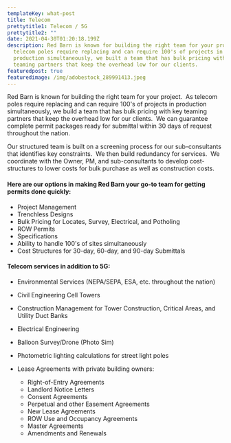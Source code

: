 ```yaml
---
templateKey: what-post
title: Telecom
prettytitle1: Telecom / 5G
prettytitle2: ""
date: 2021-04-30T01:20:18.199Z
description: Red Barn is known for building the right team for your project.  As
  telecom poles require replacing and can require 100's of projects in
  production simultaneously, we built a team that has bulk pricing with key
  teaming partners that keep the overhead low for our clients.
featuredpost: true
featuredimage: /img/adobestock_289991413.jpeg
---
```


Red Barn is known for building the right team for your project.  As telecom poles require replacing and can require 100's of projects in production simultaneously, we build a team that has bulk pricing with key teaming partners that keep the overhead low for our clients.  We can guarantee complete permit packages ready for submittal within 30 days of request throughout the nation.

Our structured team is built on a screening process for our sub-consultants that identifies key constraints.  We then build redundancy for services.  We coordinate with the Owner, PM, and sub-consultants to develop cost-structures to lower costs for bulk purchase as well as construction costs.

#### ​Here are our options in making Red Barn your go-to team for getting permits done quickly: 

- Project Management
- Trenchless Designs
- Bulk Pricing for Locates, Survey, Electrical, and Potholing
- ROW Permits
- Specifications
- Ability to handle 100's of sites simultaneously
- Cost Structures for 30-day, 60-day, and 90-day Submittals

#### Telecom services in addition to 5G:

- Environmental Services (NEPA/SEPA, ESA, etc. throughout the nation)
- Civil Engineering Cell Towers
- Construction Management for Tower Construction, Critical Areas, and Utility Duct Banks
- Electrical Engineering
- Balloon Survey/Drone (Photo Sim)
- Photometric lighting calculations for street light poles
- Lease Agreements with private building owners:

  - Right-of-Entry Agreements​
  - Landlord Notice Letters
  - Consent Agreements
  - Perpetual and other Easement Agreements
  - New Lease Agreements
  - ROW Use and Occupancy Agreements
  - Master Agreements
  - Amendments and Renewals
